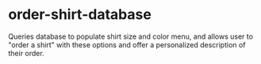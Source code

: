 # order-shirt-database
Queries database to populate shirt size and color menu, and allows user to "order a shirt" with these options and offer a personalized description of their order.
